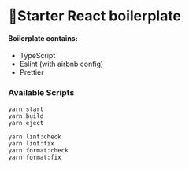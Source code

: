 # 🚀Starter React boilerplate 
#### Boilerplate contains:
- TypeScript
- Eslint (with airbnb config)
- Prettier

### Available Scripts
```
yarn start
yarn build
yarn eject

yarn lint:check
yarn lint:fix
yarn format:check
yarn format:fix
```
